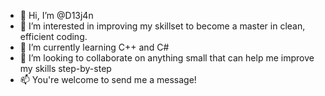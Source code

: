 - 👋 Hi, I’m @D13j4n
- 👀 I’m interested in improving my skillset to become a master in clean, efficient coding.
- 🌱 I’m currently learning C++ and C#
- 💞️ I’m looking to collaborate on anything small that can help me improve my skills step-by-step
- 📫 You're welcome to send me a message!
